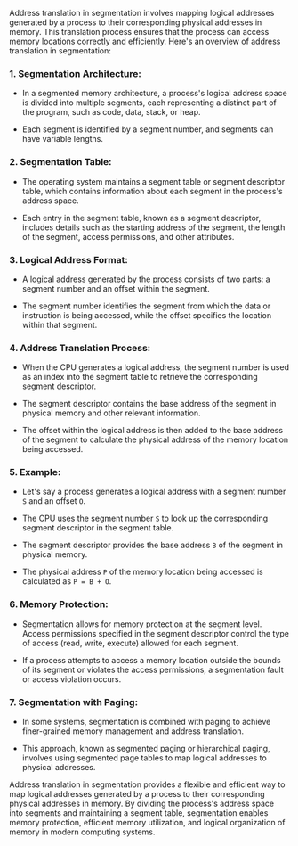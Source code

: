 Address translation in segmentation involves mapping logical addresses generated by a process to their corresponding physical addresses in memory. This translation process ensures that the process can access memory locations correctly and efficiently. Here's an overview of address translation in segmentation:

### 1. **Segmentation Architecture:**
- In a segmented memory architecture, a process's logical address space is divided into multiple segments, each representing a distinct part of the program, such as code, data, stack, or heap.

- Each segment is identified by a segment number, and segments can have variable lengths.

### 2. **Segmentation Table:**
- The operating system maintains a segment table or segment descriptor table, which contains information about each segment in the process's address space.

- Each entry in the segment table, known as a segment descriptor, includes details such as the starting address of the segment, the length of the segment, access permissions, and other attributes.

### 3. **Logical Address Format:**
- A logical address generated by the process consists of two parts: a segment number and an offset within the segment.

- The segment number identifies the segment from which the data or instruction is being accessed, while the offset specifies the location within that segment.

### 4. **Address Translation Process:**
- When the CPU generates a logical address, the segment number is used as an index into the segment table to retrieve the corresponding segment descriptor.

- The segment descriptor contains the base address of the segment in physical memory and other relevant information.

- The offset within the logical address is then added to the base address of the segment to calculate the physical address of the memory location being accessed.

### 5. **Example:**
- Let's say a process generates a logical address with a segment number `S` and an offset `O`.

- The CPU uses the segment number `S` to look up the corresponding segment descriptor in the segment table.

- The segment descriptor provides the base address `B` of the segment in physical memory.

- The physical address `P` of the memory location being accessed is calculated as `P = B + O`.

### 6. **Memory Protection:**
- Segmentation allows for memory protection at the segment level. Access permissions specified in the segment descriptor control the type of access (read, write, execute) allowed for each segment.

- If a process attempts to access a memory location outside the bounds of its segment or violates the access permissions, a segmentation fault or access violation occurs.

### 7. **Segmentation with Paging:**
- In some systems, segmentation is combined with paging to achieve finer-grained memory management and address translation.

- This approach, known as segmented paging or hierarchical paging, involves using segmented page tables to map logical addresses to physical addresses.

Address translation in segmentation provides a flexible and efficient way to map logical addresses generated by a process to their corresponding physical addresses in memory. By dividing the process's address space into segments and maintaining a segment table, segmentation enables memory protection, efficient memory utilization, and logical organization of memory in modern computing systems.
